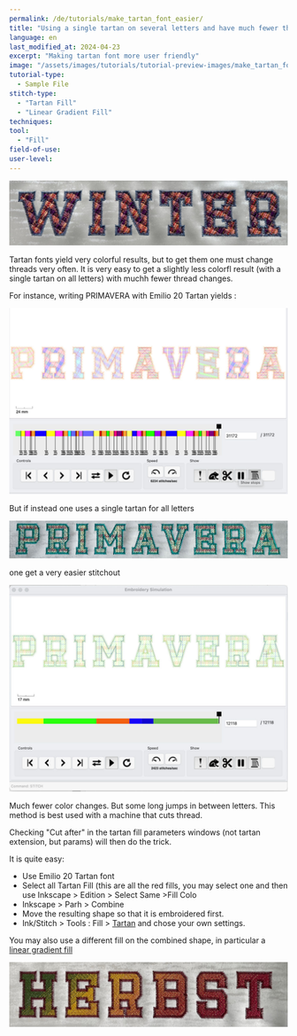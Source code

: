 ```yaml
---
permalink: /de/tutorials/make_tartan_font_easier/
title: "Using a single tartan on several letters and have much fewer thread changes"
language: en
last_modified_at: 2024-04-23
excerpt: "Making tartan font more user friendly"
image: "/assets/images/tutorials/tutorial-preview-images/make_tartan_font_easier.jpg"
tutorial-type:
  - Sample File
stitch-type:
  - "Tartan Fill"
  - "Linear Gradient Fill"
techniques:
tool:
  - "Fill"
field-of-use:
user-level:
---
```

![Brodée](/assets/images/tutorials/tutorial-preview-images/make_tartan_font_easier.jpg)

Tartan fonts yield very colorful results, but to get them one must change threads very often.
It is very easy to get a slightly less colorfl result (with a single tartan on all letters) with muchh fewer thread
changes.


For instance, writing PRIMAVERA with Emilio 20 Tartan yields : 

![Trop de sauts de fils ](/assets/images/tutorials/make_tartan_font_easier/en_too_many_color_changes.jpg)

But if instead one uses a single tartan for all letters

![Brodée](/assets/images/tutorials/make_tartan_font_easier/primavera.jpg)

one get a very easier stitchout

![Brodée](/assets/images/tutorials/make_tartan_font_easier/en_only_a_few_color_changes.jpg)

Much fewer color changes. But some long jumps in between letters. This method is best used with a machine that cuts thread.

Checking "Cut after" in the tartan fill parameters windows (not tartan extension, but params) will then do the trick.

It is quite easy:
* Use Emilio 20 Tartan font
* Select all Tartan Fill (this are all the red fills, you may select one and then use Inkscape > Edition > Select Same >Fill Colo
* Inkscape > Parh > Combine
* Move the resulting shape so that it is embroidered first.
* Ink/Stitch > Tools : Fill  > [Tartan](/docs/fill-tools/#tartan) and chose your own settings.

You may also use a different fill on the combined shape, in particular a
[linear gradient fill](/docs/stitches/linear-gradient-fill)

![Brodée](/assets/images/tutorials/make_tartan_font_easier/herbst.jpg)




